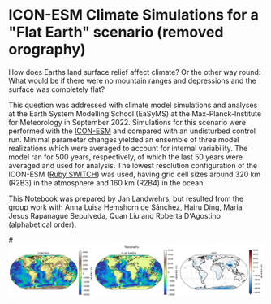 # ICON-ESM Climate Simulations for a "Flat Earth" scenario (removed orography)

How does Earths land surface relief affect climate? Or the other way round: What would be if there were no mountain ranges and depressions and the surface was completely flat?

This question was addressed with climate model simulations and analyses at the Earth System Modelling School (EaSyMS) at the Max-Planck-Institute for Meteorology in September 2022. Simulations for this scenario were performed with the [ICON-ESM](https://mpimet.mpg.de/en/science/models/icon-esm) and compared with an undisturbed control run. Minimal parameter changes yielded an ensemble of three model realizations which were averaged to account for internal variability. The model ran for 500 years, respectively, of which the last 50 years were averaged and used for analysis. The lowest resolution configuration of the ICON-ESM ([Ruby SWITCH](https://mpimet.mpg.de/en/science/modeling-with-icon/icon-configurations/icon-ruby-icon-esm)) was used, having grid cell sizes around 320 km (R2B3) in the atmosphere and 160 km (R2B4) in the ocean.

This Notebook was prepared by Jan Landwehrs, but resulted from the group work with Anna Luisa Hemshorn de Sánchez, Hairu Ding, Maria Jesus Rapanague Sepulveda, Quan Liu and Roberta D'Agostino (alphabetical order).

#![image](https://github.com/JanLandwehrs/ICON-ESM_FlatEarth/blob/main/FlatEarth_topography.jpg)
